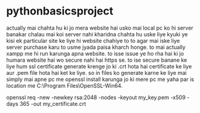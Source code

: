 # pythonbasicsproject
actually mai chahta hu ki jo mera website hai usko mai local pc ko hi server banakar chalau mai koi server nahi kharidna chahta hu uske liye kyuki ye kisi ek particular site ke liye hi website chahiye to to agar mai iske liye server purchase karu to usme jyada paisa kharch honge. to mai actually xampp me hi run karunga apna website. to isse issue ye ho rha hai ki jo humara website hai wo secure nahi hai https se. to ise secure banane ke liye hum ssl certificate generate krenge jo ki .crt hota hai certificate ke liye aur .pem file hota hai ket ke liye. so in files ko generate karne ke liye mai simply mai apne pc me openssl install karunga jo ki mere pc me yaha par is location me C:\Program Files\OpenSSL-Win64. 

openssl req -new -newkey rsa:2048 -nodes -keyout my_key.pem -x509 -days 365 -out my_certificate.crt

